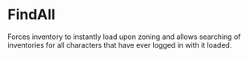 # FindAll
Forces inventory to instantly load upon zoning and allows searching of inventories for all characters that have ever logged in with it loaded.
